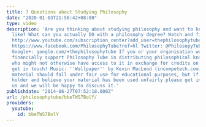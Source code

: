 ```yaml
---
title: 7 Questions about Studying Philosophy
date: "2020-01-03T21:56:42+08:00"
type: video
description: 'Are you thinking about studying philosophy and want to know what it''s
  like? What can you actually DO with a philosophy degree? Watch and find out! Subscribe!
  http://www.youtube.com/subscription_center?add_user=thephilosophytube Facebook:
  https://www.facebook.com/PhilosophyTube?ref=hl Twitter: @PhilosopyTube Email: ollysphilosophychannel@gmail.com
  Google+: google.com/+thephilosophytube If you or your organisation would like to
  financially support Philosophy Tube in distributing philosophical knowledge to those
  who might not otherwise have access to it in exchange for credits on the show, please
  get in touch! Music: ''Wallpaper'' by Kevin MacLeod (incompetech.com) Any copyrighted
  material should fall under fair use for educational purposes, but if you are a copyright
  holder and believe your material has been used unfairly please get in touch with
  us and we will be happy to discuss it.'
publishdate: "2014-06-27T07:52:18.000Z"
url: /philosophytube/bbeTWS7BolY/
providers:
  youtube:
    id: bbeTWS7BolY
---
```

